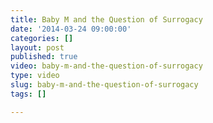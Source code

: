 ```yaml
---
title: Baby M and the Question of Surrogacy
date: '2014-03-24 09:00:00'
categories: []
layout: post
published: true
video: baby-m-and-the-question-of-surrogacy
type: video
slug: baby-m-and-the-question-of-surrogacy
tags: []

---
```

